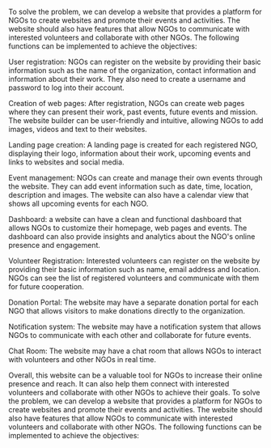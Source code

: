 To solve the problem, we can develop a website that provides a platform for NGOs to create  websites and promote their events and activities. The website should also have features that allow NGOs to communicate with interested volunteers and collaborate with other NGOs. 
 The following functions can be implemented to achieve the objectives:
 
 User registration: NGOs can register on the website by providing their basic information such as the name of the organization, contact information and information about their work. They  also need to create a username and password to log into their account. 

 Creation of web pages: After registration, NGOs can create web pages where they can present their work, past events, future events and mission. The website builder can be user-friendly and intuitive, allowing NGOs to add images, videos and text to their websites. 

 Landing page creation: A landing page is created for each registered NGO, displaying their logo, information about their work, upcoming events and links to websites and social media. 

 Event management: NGOs can create and manage their own events through the website. They can add event information such as date, time, location, description and images. The website can also have a calendar view that shows all  upcoming events for each NGO. 

 Dashboard: a website can have a clean and functional dashboard that allows NGOs to customize their homepage, web pages and events. The dashboard can also provide insights and analytics about the NGO's online presence and engagement. 

 Volunteer Registration: Interested volunteers can register on the website by providing their basic information such as name, email address and location. NGOs can see the list of registered volunteers and communicate with them for future cooperation. 

 Donation Portal: The website may have a separate donation portal for each NGO that allows visitors to make donations directly to the organization. 

 Notification system: The website may have a notification system that allows NGOs to communicate with each other and collaborate for future events. 

 Chat Room: The website may have a chat room that allows NGOs to interact with volunteers and other NGOs in real time.
 
 Overall, this website can be a valuable tool for NGOs to increase their online presence and reach. It can also help them  connect with interested volunteers and collaborate with other NGOs to achieve their goals. 
 To solve the problem, we can develop a website that provides a platform for NGOs to create  websites and promote their events and activities. The website should also have features that allow NGOs to communicate with interested volunteers and collaborate with other NGOs. 
 The following functions can be implemented to achieve the objectives: 

 

